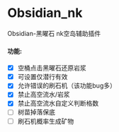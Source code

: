 # Obsidian_nk  
Obsidian-黑曜石 nk空岛辅助插件  
#### 功能:
 - [X] 空桶点击黑曜石还原岩浆
 - [X] 可设置仅潜行有效
 - [X] 允许错误的刷石机（该功能bug多）
 - [X] 禁止高空流水/岩浆
 - [X] 禁止高空流水自定义判断格数  
 - [ ] 树苗掉落保底  
 - [ ] 刷石机概率生成矿物  
